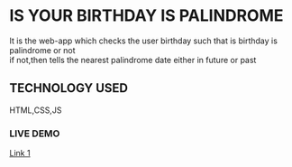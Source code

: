 # IS YOUR BIRTHDAY IS PALINDROME

It is the web-app which checks the user birthday such that is birthday is palindrome or not <br>
if not,then tells the nearest palindrome date either in future or past

## TECHNOLOGY USED

HTML,CSS,JS

### LIVE DEMO

[Link 1](https://ganpat-birthday-palindrome.netlify.app)
